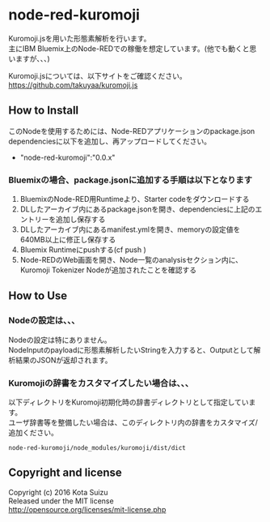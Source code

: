# node-red-kuromoji

Kuromoji.jsを用いた形態素解析を行います。  
主にIBM Bluemix上のNode-REDでの稼働を想定しています。(他でも動くと思いますが、、、)

Kuromoji.jsについては、以下サイトをご確認ください。  
https://github.com/takuyaa/kuromoji.js

## How to Install

このNodeを使用するためには、Node-REDアプリケーションのpackage.json dependenciesに以下を追加し、再アップロードしてください。

- "node-red-kuromoji":"0.0.x"

### Bluemixの場合、package.jsonに追加する手順は以下となります
1. BluemixのNode-RED用Runtimeより、Starter codeをダウンロードする
2. DLしたアーカイブ内にあるpackage.jsonを開き、dependenciesに上記のエントリーを追加し保存する
3. DLしたアーカイブ内にあるmanifest.ymlを開き、memoryの設定値を640MB以上に修正し保存する
4. Bluemix Runtimeにpushする(cf push <Application Name>)
5. Node-REDのWeb画面を開き、Node一覧のanalysisセクション内に、Kuromoji Tokenizer Nodeが追加されたことを確認する

## How to Use

### Nodeの設定は、、、

Nodeの設定は特にありません。  
NodeInputのpayloadに形態素解析したいStringを入力すると、Outputとして解析結果のJSONが返却されます。

### Kuromojiの辞書をカスタマイズしたい場合は、、、

以下ディレクトリをKuromoji初期化時の辞書ディレクトリとして指定しています。  
ユーザ辞書等を整備したい場合は、このディレクトリ内の辞書をカスタマイズ/追加ください。  
```
node-red-kuromoji/node_modules/kuromoji/dist/dict
```


## Copyright and license

Copyright (c) 2016 Kota Suizu  
Released under the MIT license  
http://opensource.org/licenses/mit-license.php
